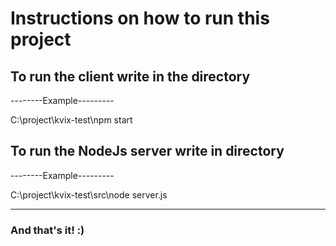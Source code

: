 # Instructions on how to run this project

## To run the client write in the directory
--------Example---------

C:\project\kvix-test\npm start

## To run the NodeJs server write in directory 
--------Example---------

C:\project\kvix-test\src\node server.js

----------------------------------------------

### And that's it! :)